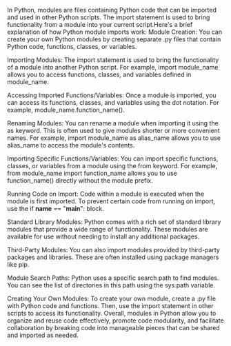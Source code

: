 In Python, modules are files containing Python code that can be imported and used in other Python scripts. The import statement is used to bring functionality from a module into your current script.Here's a brief explanation of how Python module imports work:
Module Creation:
You can create your own Python modules by creating separate .py files that contain Python code, functions, classes, or variables.

Importing Modules:
The import statement is used to bring the functionality of a module into another Python script.
For example, import module_name allows you to access functions, classes, and variables defined in module_name.

Accessing Imported Functions/Variables:
Once a module is imported, you can access its functions, classes, and variables using the dot notation. For example, module_name.function_name().

Renaming Modules:
You can rename a module when importing it using the as keyword. This is often used to give modules shorter or more convenient names.
For example, import module_name as alias_name allows you to use alias_name to access the module's contents.

Importing Specific Functions/Variables:
You can import specific functions, classes, or variables from a module using the from keyword.
For example, from module_name import function_name allows you to use function_name() directly without the module prefix.

Running Code on Import:
Code within a module is executed when the module is first imported. To prevent certain code from running on import, use the if __name__ == "__main__": block.

Standard Library Modules:
Python comes with a rich set of standard library modules that provide a wide range of functionality. These modules are available for use without needing to install any additional packages.

Third-Party Modules:
You can also import modules provided by third-party packages and libraries. These are often installed using package managers like pip.

Module Search Paths:
Python uses a specific search path to find modules. You can see the list of directories in this path using the sys.path variable.

Creating Your Own Modules:
To create your own module, create a .py file with Python code and functions. Then, use the import statement in other scripts to access its functionality.
Overall, modules in Python allow you to organize and reuse code effectively, promote code modularity, and facilitate collaboration by breaking code into manageable pieces that can be shared and imported as needed.




